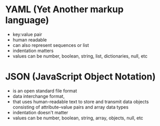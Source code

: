 # YAML (Yet Another markup language)
- key:value pair
- human readable
- can also represent sequences or list
- indentation matters
- values can be number, boolean, string, list, dictionaries, null, etc


# JSON (JavaScript Object Notation)
- is an open standard file format
- data interchange format, 
- that uses human-readable text to store and transmit data objects consisting of attribute–value pairs and array data types 
- indentation doesn't matter
- values can be number, boolean, string, array, objects, null, etc

